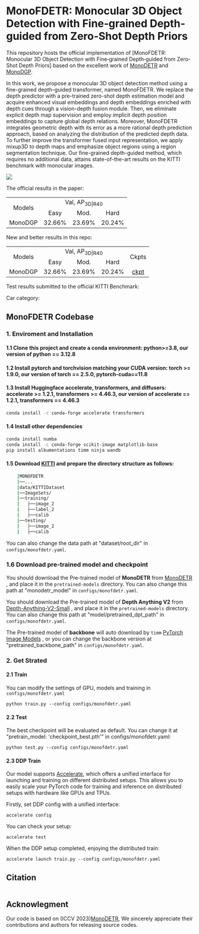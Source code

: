 # MonoFDETR: Monocular 3D Object Detection with Fine‐grained Depth‐guided from Zero‐Shot Depth Priors

This repository hosts the official implementation of [MonoFDETR: Monocular 3D Object Detection with Fine‐grained Depth‐guided from Zero‐Shot Depth Priors] based on the excellent work of [MonoDETR](https://github.com/ZrrSkywalker/MonoDETR) and [MonoDGP](https://github.com/PuFanqi23/MonoDGP).

In this work, we propose a monocular 3D object detection method using a fine-grained depth-guided transformer, named MonoFDETR. We replace the depth predictor with a pre-trained zero-shot depth estimation model and acquire enhanced visual embeddings and depth embeddings enriched with depth cues through a vision-depth fusion module. Then, we eliminate explicit depth map supervision and employ implicit depth position embeddings to capture global depth relations. Moreover, MonoFDETR integrates geometric depth with its error as a more rational depth prediction approach, based on analyzing the distribution of the predicted depth data. To further improve the transformer fused input representation, we apply mixup3D to depth maps and emphasize object regions using a region segmentation technique. Our fine-grained depth-guided method, which requires no additional data, attains state-of-the-art results on the KITTI benchmark with monocular images.

![](https://s2.loli.net/2025/06/20/lxMjBwgRkINFEyh.jpg)

The official results in the paper:

<table>
    <tr>
        <td rowspan="2",div align="center">Models</td>
        <td colspan="3",div align="center">Val, AP<sub>3D|R40</sub></td>   
    </tr>
    <tr>
        <td div align="center">Easy</td> 
        <td div align="center">Mod.</td> 
        <td div align="center">Hard</td> 
    </tr>
    <tr>
        <td rowspan="4",div align="center">MonoDGP</td>
        <td div align="center">32.66%</td> 
        <td div align="center">23.69%</td> 
        <td div align="center">20.24%</td> 
    </tr>  
</table>

New and better results in this repo:

<table>
    <tr>
        <td rowspan="2",div align="center">Models</td>
        <td colspan="3",div align="center">Val, AP<sub>3D|R40</sub></td>
        <td rowspan="2",div align="center">Ckpts</td>
    </tr>
    <tr>
        <td div align="center">Easy</td> 
        <td div align="center">Mod.</td> 
        <td div align="center">Hard</td> 
    </tr>
    <tr>
        <td rowspan="4",div align="center">MonoDGP</td>
        <td div align="center">32.66%</td> 
        <td div align="center">23.69%</td> 
        <td div align="center">20.24%</td> 
        <td div align="center"><a href="https://pan.quark.cn/s/3f303e2fedd3">ckpt</a></td>
    </tr>  
</table>

Test results submitted to the official KITTI Benchmark:

Car category:

## MonoFDETR Codebase

### 1. Enviroment and Installation

#### 1.1 Clone this project and create a conda environment: python>=3.8, our version of python == 3.12.8

#### 1.2 Install pytorch and torchvision matching your CUDA version: torch >= 1.9.0, our version of torch == 2.5.0, pytorch-cuda==11.8

#### 1.3 Install Huggingface accelerate, transformers, and diffusers: accelerate >= 1.2.1, transformers >= 4.46.3, our version of accelerate == 1.2.1, transformers == 4.46.3

```bash
conda install -c conda-forge accelerate transformers
```

#### 1.4 Install other dependencies

```bash
conda install numba
conda install -c conda-forge scikit-image matplotlib-base
pip install albumentations timm ninja wandb
```

#### 1.5 Download [KITTI](https://www.cvlibs.net/datasets/kitti/eval_object.php?obj_benchmark=3d) and prepare the directory structure as follows:

```bash
    |MONOFDETR
    |──...
    |data/KITTIDataset
    |──ImageSets/
    |──training/
    |   ├──image_2
    |   ├──label_2
    |   ├──calib
    |──testing/
    |   ├──image_2
    |   ├──calib
```

You can also change the data path at "dataset/root_dir" in `configs/monofdetr.yaml`.

### 1.6 Download pre-trained model and checkpoint

You should download the Pre-trained model of **MonoDETR** from [MonoDETR](https://drive.google.com/file/d/1d8fbAt-CQF-IN8UEHuw3NimmfONhH6iA/view?usp=sharing) , and place it in the `pretrained-models` directory. You can also change this path at "monodetr_model" in `configs/monofdetr.yaml`.

You should download the Pre-trained model of **Depth Anything V2** from [Depth-Anything-V2-Small](https://huggingface.co/depth-anything/Depth-Anything-V2-Small) , and place it in the `pretrained-models` directory. You can also change this path at "model/pretrained_dpt_path" in `configs/monofdetr.yaml`.

The Pre-trained model of **backbone** will auto download by `timm` [PyTorch Image Models](https://huggingface.co/timm) , or you can change the backbone version at "pretrained_backbone_path" in `configs/monofdetr.yaml`.

### 2. Get Strated

#### 2.1 Train

You can modify the settings of GPU, models and training in `configs/monofdetr.yaml`
```vim
python train.py --config configs/monofdetr.yaml
```

#### 2.2 Test
The best checkpoint will be evaluated as default. You can change it at "pretrain_model: 'checkpoint_best.pth'" in configs/monofdetr.yaml:
```vim
python test.py --config configs/monofdetr.yaml
```

#### 2.3 DDP Train
Our model supports [Accelerate](https://huggingface.co/docs/accelerate/quicktour), which offers a unified interface for launching and training on different distributed setups. This allows you to easily scale your PyTorch code for training and inference on distributed setups with hardware like GPUs and TPUs.

Firstly, set DDP config with a unified interface:
```vim
accelerate config
```
You can check your setup:
```vim
accelerate test
```
When the DDP setup completed, enjoying the distributed train:
```vim
accelerate launch train.py --config configs/monofdetr.yaml
```

## Citation

```
```

## Acknowlegment

Our code is based on (ICCV 2023)[MonoDETR](https://github.com/ZrrSkywalker/MonoDETR), We sincerely appreciate their contributions and authors for releasing source codes. 
